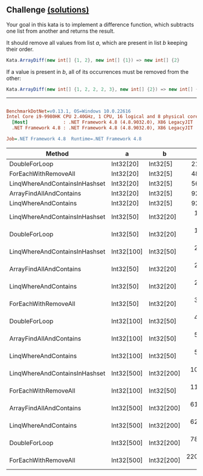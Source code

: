 ## Challenge [(solutions)](https://github.com/kvarcas91/Codewars-Solutions-and-Benchmarks/blob/master/Bench/Kata6/ArrayDiff.cs)

Your goal in this kata is to implement a difference function, which subtracts one list from another and returns the result.

It should remove all values from list *a*, which are present in list *b* keeping their order.

```c#
Kata.ArrayDiff(new int[] {1, 2}, new int[] {1}) => new int[] {2}
```

If a value is present in *b*, all of its occurrences must be removed from the other:
```c#
Kata.ArrayDiff(new int[] {1, 2, 2, 2, 3}, new int[] {2}) => new int[] {1, 3}
```

---

``` ini

BenchmarkDotNet=v0.13.1, OS=Windows 10.0.22616
Intel Core i9-9980HK CPU 2.40GHz, 1 CPU, 16 logical and 8 physical cores
  [Host]             : .NET Framework 4.8 (4.8.9032.0), X86 LegacyJIT
  .NET Framework 4.8 : .NET Framework 4.8 (4.8.9032.0), X86 LegacyJIT

Job=.NET Framework 4.8  Runtime=.NET Framework 4.8  

```
|                        Method |          a |          b |         Mean |       Error |      StdDev |  Ratio | RatioSD |  Gen 0 |  Gen 1 | Allocated |
|------------------------------ |----------- |----------- |-------------:|------------:|------------:|-------:|--------:|-------:|-------:|----------:|
|                 DoubleForLoop |  Int32[20] |   Int32[5] |     210.2 ns |     4.22 ns |     7.38 ns |   0.43 |    0.02 | 0.0465 |      - |     244 B |
|          ForEachWithRemoveAll |  Int32[20] |   Int32[5] |     486.5 ns |     7.74 ns |     6.86 ns |   1.00 |    0.00 | 0.0772 |      - |     409 B |
| LinqWhereAndContainsInHashset |  Int32[20] |   Int32[5] |     561.9 ns |    11.21 ns |    18.42 ns |   1.15 |    0.04 | 0.0935 |      - |     493 B |
|       ArrayFindAllAndContains |  Int32[20] |   Int32[5] |     921.1 ns |    20.11 ns |    56.39 ns |   1.82 |    0.06 | 0.0534 |      - |     288 B |
|          LinqWhereAndContains |  Int32[20] |   Int32[5] |     927.3 ns |    17.88 ns |    22.61 ns |   1.90 |    0.05 | 0.0563 |      - |     296 B |
| LinqWhereAndContainsInHashset |  Int32[50] |  Int32[20] |   1,275.1 ns |    23.99 ns |    51.65 ns |   2.57 |    0.11 | 0.1793 |      - |     949 B |
|                 DoubleForLoop |  Int32[50] |  Int32[20] |   1,370.5 ns |    26.91 ns |    33.05 ns |   2.83 |    0.06 | 0.0839 |      - |     445 B |
| LinqWhereAndContainsInHashset | Int32[100] |  Int32[50] |   2,201.2 ns |    23.00 ns |    21.51 ns |   4.53 |    0.04 | 0.3548 |      - |   1,875 B |
|       ArrayFindAllAndContains |  Int32[50] |  Int32[20] |   2,340.5 ns |    46.76 ns |   113.83 ns |   4.67 |    0.27 | 0.0916 |      - |     489 B |
|          LinqWhereAndContains |  Int32[50] |  Int32[20] |   2,454.0 ns |    47.88 ns |    79.99 ns |   5.04 |    0.20 | 0.0916 |      - |     497 B |
|          ForEachWithRemoveAll |  Int32[50] |  Int32[20] |   3,163.9 ns |    62.97 ns |   145.94 ns |   6.49 |    0.38 | 0.2365 |      - |   1,250 B |
|                 DoubleForLoop | Int32[100] |  Int32[50] |   4,775.0 ns |    23.30 ns |    21.79 ns |   9.81 |    0.12 | 0.1450 |      - |     793 B |
|       ArrayFindAllAndContains | Int32[100] |  Int32[50] |   5,482.4 ns |    38.64 ns |    34.25 ns |  11.27 |    0.17 | 0.1526 |      - |     837 B |
|          LinqWhereAndContains | Int32[100] |  Int32[50] |   5,619.9 ns |    19.06 ns |    17.83 ns |  11.56 |    0.17 | 0.1602 |      - |     845 B |
| LinqWhereAndContainsInHashset | Int32[500] | Int32[200] |  10,185.7 ns |   201.38 ns |   231.91 ns |  20.92 |    0.51 | 1.7853 | 0.0305 |   9,387 B |
|          ForEachWithRemoveAll | Int32[100] |  Int32[50] |  11,304.4 ns |    19.48 ns |    18.22 ns |  23.24 |    0.33 | 0.5341 |      - |   2,852 B |
|       ArrayFindAllAndContains | Int32[500] | Int32[200] |  61,419.5 ns | 1,177.39 ns | 1,209.09 ns | 126.35 |    3.06 | 0.9766 |      - |   5,465 B |
|          LinqWhereAndContains | Int32[500] | Int32[200] |  62,311.0 ns |   885.92 ns |   828.69 ns | 128.07 |    2.53 | 0.9766 |      - |   5,473 B |
|                 DoubleForLoop | Int32[500] | Int32[200] |  78,655.5 ns |   957.50 ns |   848.80 ns | 161.71 |    2.88 | 0.9766 |      - |   5,420 B |
|          ForEachWithRemoveAll | Int32[500] | Int32[200] | 220,286.0 ns | 4,329.48 ns | 8,131.82 ns | 453.47 |   21.40 | 2.1973 |      - |  12,067 B |
